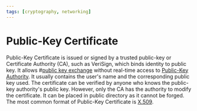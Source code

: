 ```yaml
---
tags: [cryptography, networking]
---
```


# Public-Key Certificate

Public-Key Certificate is issued or signed by a trusted public-key or
Certificate Authority (CA), such as VeriSign, which binds identity to public
key. It allows #[public key exchange](202203221212.md) without real-time access
to [Public-Key Authority](202210122229.md). It usually contains the user's name
and the corresponding public key used. The certificate can be verified by anyone
who knows the public-key authority's public key. However, only the CA has the
authority to modify the certificate. It can be placed in public directory as it
cannot be forged. The most common format of Public-Key Certificate is
[X.509](202210221040.md).

